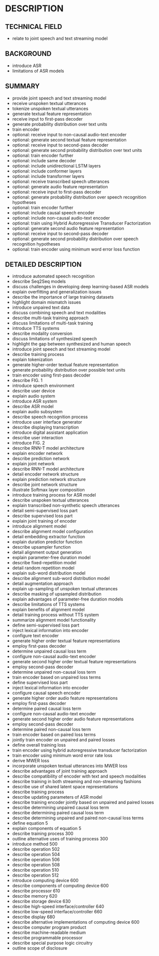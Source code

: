 # DESCRIPTION

## TECHNICAL FIELD

- relate to joint speech and text streaming model

## BACKGROUND

- introduce ASR
- limitations of ASR models

## SUMMARY

- provide joint speech and text streaming model
- receive unspoken textual utterances
- tokenize unspoken textual utterances
- generate textual feature representation
- receive input to first-pass decoder
- generate probability distribution over text units
- train encoder
- optional: receive input to non-causal audio-text encoder
- optional: generate second textual feature representation
- optional: receive input to second-pass decoder
- optional: generate second probability distribution over text units
- optional: train encoder further
- optional: include same decoder
- optional: include unidirectional LSTM layers
- optional: include conformer layers
- optional: include transformer layers
- optional: receive transcribed speech utterances
- optional: generate audio feature representation
- optional: receive input to first-pass decoder
- optional: generate probability distribution over speech recognition hypotheses
- optional: train encoder further
- optional: include causal speech encoder
- optional: include non-causal audio-text encoder
- optional: train using Hybrid Autoregressive Transducer Factorization
- optional: generate second audio feature representation
- optional: receive input to second-pass decoder
- optional: generate second probability distribution over speech recognition hypotheses
- optional: train encoder using minimum word error loss function

## DETAILED DESCRIPTION

- introduce automated speech recognition
- describe Seq2Seq models
- discuss challenges in developing deep learning-based ASR models
- explain overfitting and generalization issues
- describe the importance of large training datasets
- highlight domain mismatch issues
- introduce unpaired text data
- discuss combining speech and text modalities
- describe multi-task training approach
- discuss limitations of multi-task training
- introduce TTS systems
- describe modality conversion
- discuss limitations of synthesized speech
- highlight the gap between synthesized and human speech
- introduce joint speech and text streaming model
- describe training process
- explain tokenization
- generate higher-order textual feature representation
- generate probability distribution over possible text units
- train encoder using first-pass decoder
- describe FIG. 1
- introduce speech environment
- describe user device
- explain audio system
- introduce ASR system
- describe ASR model
- explain audio subsystem
- describe speech recognition process
- introduce user interface generator
- describe displaying transcription
- introduce digital assistant application
- describe user interaction
- introduce FIG. 2
- describe RNN-T model architecture
- explain encoder network
- describe prediction network
- explain joint network
- describe RNN-T model architecture
- detail encoder network structure
- explain prediction network structure
- describe joint network structure
- illustrate Softmax layer composition
- introduce training process for ASR model
- describe unspoken textual utterances
- explain transcribed non-synthetic speech utterances
- detail semi-supervised loss part
- describe supervised loss part
- explain joint training of encoder
- introduce alignment model
- describe alignment model configuration
- detail embedding extractor function
- explain duration predictor function
- describe upsampler function
- detail alignment output generation
- explain parameter-free duration model
- describe fixed-repetition model
- detail random repetition model
- explain sub-word distribution model
- describe alignment sub-word distribution model
- detail augmentation approach
- explain up-sampling of unspoken textual utterances
- describe masking of upsampled distribution
- explain advantages of parameter-free duration models
- describe limitations of TTS systems
- explain benefits of alignment model
- detail training process without TTS system
- summarize alignment model functionality
- define semi-supervised loss part
- inject lexical information into encoder
- configure text encoder
- generate higher order textual feature representations
- employ first-pass decoder
- determine unpaired causal loss term
- configure non-causal audio-text encoder
- generate second higher order textual feature representations
- employ second-pass decoder
- determine unpaired non-causal loss term
- train encoder based on unpaired loss terms
- define supervised loss part
- inject lexical information into encoder
- configure causal speech encoder
- generate higher order audio feature representations
- employ first-pass decoder
- determine paired causal loss term
- configure non-causal audio-text encoder
- generate second higher order audio feature representations
- employ second-pass decoder
- determine paired non-causal loss term
- train encoder based on paired loss terms
- jointly train encoder on unpaired and paired losses
- define overall training loss
- train encoder using hybrid autoregressive transducer factorization
- train encoder using minimum word error rate loss
- derive MWER loss
- incorporate unspoken textual utterances into MWER loss
- describe advantages of joint training approach
- describe compatibility of encoder with text and speech modalities
- describe training in both streaming and non-streaming fashions
- describe use of shared latent space representations
- describe training process
- describe updating parameters of ASR model
- describe training encoder jointly based on unpaired and paired losses
- describe determining unpaired causal loss term
- describe determining paired causal loss term
- describe determining unpaired and paired non-causal loss terms
- define equation 5
- explain components of equation 5
- describe training process 300
- outline alternative uses of training process 300
- introduce method 500
- describe operation 502
- describe operation 504
- describe operation 506
- describe operation 508
- describe operation 510
- describe operation 512
- introduce computing device 600
- describe components of computing device 600
- describe processor 610
- describe memory 620
- describe storage device 630
- describe high-speed interface/controller 640
- describe low-speed interface/controller 660
- describe display 680
- describe alternative implementations of computing device 600
- describe computer program product
- describe machine-readable medium
- describe programmable processor
- describe special purpose logic circuitry
- outline scope of disclosure

